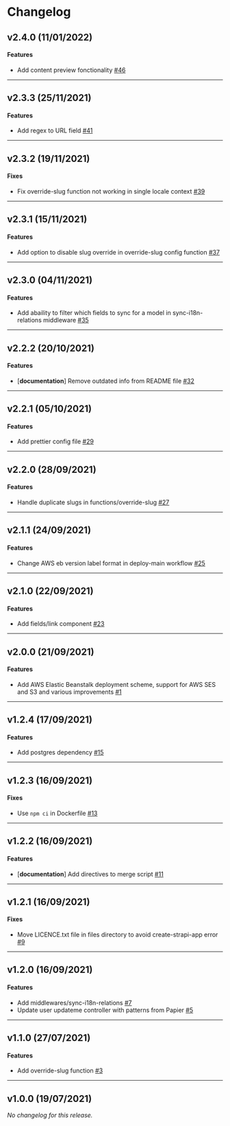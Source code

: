 # Changelog

## v2.4.0 (11/01/2022)

#### Features

-  Add content preview fonctionality [#46](https://github.com/principalstudio/strapi-template-basic/issues/46)

---

## v2.3.3 (25/11/2021)

#### Features

-  Add regex to URL field [#41](https://github.com/principalstudio/strapi-template-basic/issues/41)

---

## v2.3.2 (19/11/2021)

#### Fixes

-  Fix override-slug function not working in single locale context [#39](https://github.com/principalstudio/strapi-template-basic/issues/39)

---

## v2.3.1 (15/11/2021)

#### Features

-  Add option to disable slug override in override-slug config function [#37](https://github.com/principalstudio/strapi-template-basic/issues/37)

---

## v2.3.0 (04/11/2021)

#### Features

-  Add abaility to filter which fields to sync for a model in sync-i18n-relations middleware [#35](https://github.com/principalstudio/strapi-template-basic/issues/35)

---

## v2.2.2 (20/10/2021)

#### Features

- [**documentation**] Remove outdated info from README file [#32](https://github.com/principalstudio/strapi-template-basic/issues/32)

---

## v2.2.1 (05/10/2021)

#### Features

-  Add prettier config file [#29](https://github.com/principalstudio/strapi-template-basic/issues/29)

---

## v2.2.0 (28/09/2021)

#### Features

-  Handle duplicate slugs in functions/override-slug [#27](https://github.com/principalstudio/strapi-template-basic/issues/27)

---

## v2.1.1 (24/09/2021)

#### Features

-  Change AWS eb version label format in deploy-main workflow [#25](https://github.com/principalstudio/strapi-template-basic/issues/25)

---

## v2.1.0 (22/09/2021)

#### Features

-  Add fields/link component [#23](https://github.com/principalstudio/strapi-template-basic/issues/23)

---

## v2.0.0 (21/09/2021)

#### Features

-  Add AWS Elastic Beanstalk deployment scheme, support for AWS SES and S3 and various improvements [#1](https://github.com/principalstudio/strapi-template-basic/issues/1)

---

## v1.2.4 (17/09/2021)

#### Features

-  Add postgres dependency [#15](https://github.com/principalstudio/strapi-template-basic/issues/15)

---

## v1.2.3 (16/09/2021)

#### Fixes

-  Use `npm ci` in Dockerfile [#13](https://github.com/principalstudio/strapi-template-basic/issues/13)

---

## v1.2.2 (16/09/2021)

#### Features

- [**documentation**] Add directives to merge script [#11](https://github.com/principalstudio/strapi-template-basic/issues/11)

---

## v1.2.1 (16/09/2021)

#### Fixes

-  Move LICENCE.txt file in files directory to avoid create-strapi-app error [#9](https://github.com/principalstudio/strapi-template-basic/issues/9)

---

## v1.2.0 (16/09/2021)

#### Features

-  Add middlewares/sync-i18n-relations [#7](https://github.com/principalstudio/strapi-template-basic/issues/7)
-  Update user updateme controller with patterns from Papier [#5](https://github.com/principalstudio/strapi-template-basic/issues/5)

---

## v1.1.0 (27/07/2021)

#### Features

-  Add override-slug function [#3](https://github.com/principalstudio/strapi-template-basic/issues/3)

---

## v1.0.0 (19/07/2021)
*No changelog for this release.*
